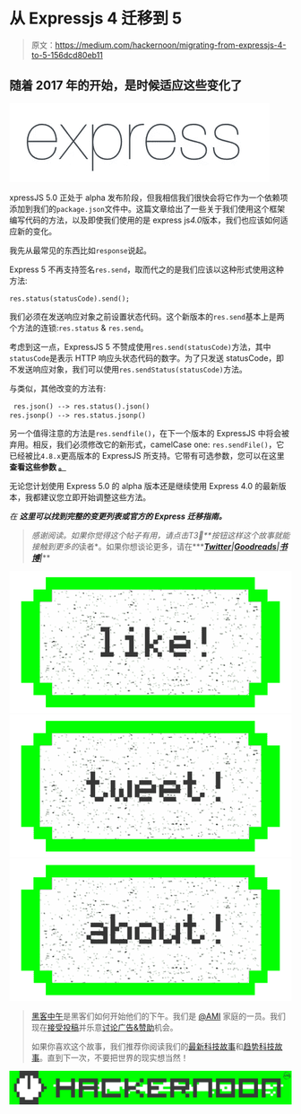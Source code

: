 # 从 Expressjs 4 迁移到 5

> 原文：<https://medium.com/hackernoon/migrating-from-expressjs-4-to-5-156dcd80eb11>

## 随着 2017 年的开始，是时候适应这些变化了

![](img/589248ba04191b598fa75c33d5e66857.png)

xpressJS 5.0 正处于 alpha 发布阶段，但我相信我们很快会将它作为一个依赖项添加到我们的`package.json`文件中。这篇文章给出了一些关于我们使用这个框架编写代码的方法，以及即使我们使用的是 express js*4.0*版本，我们也应该如何适应新的变化。

我先从最常见的东西比如`response`说起。

Express 5 不再支持签名`res.send`，取而代之的是我们应该以这种形式使用这种方法:

```
res.status(statusCode).send();
```

我们必须在发送响应对象之前设置状态代码。这个新版本的`res.send`基本上是两个方法的连锁:`res.status` & `res.send`。

考虑到这一点，ExpressJS 5 不赞成使用`res.send(statusCode)`方法，其中`statusCode`是表示 HTTP 响应头状态代码的数字。为了只发送 statusCode，即不发送响应对象，我们可以使用`res.sendStatus(statusCode)`方法。

与类似，其他改变的方法有:

```
 res.json() --> res.status().json()
res.jsonp() --> res.status.jsonp() 
```

另一个值得注意的方法是`res.sendfile()`，在下一个版本的 ExpressJS 中将会被弃用。相反，我们必须修改它的新形式，camelCase one: `res.sendFile()`，它已经被比`4.8.x`更高版本的 ExpressJS 所支持。它带有可选参数，您可以在这里 **查看这些参数 [**。**](http://expressjs.com/en/4x/api.html#res.sendFile)**

无论您计划使用 Express 5.0 的 alpha 版本还是继续使用 Express 4.0 的最新版本，我都建议您立即开始调整这些方法。

*在* ***这里可以找到完整的变更列表或官方的 Express 迁移指南。***

> ***感谢阅读。如果你觉得这个帖子有用，请点击*T3💚**按钮*这样这个故事就能接触到更多的*读者*。如果你想谈论更多，请在***[***Twitter***](https://twitter.com/amanhimself)***|***[***Goodreads***](https://goodreads.com/amandeepmittal)***|***[***书博***](https://amandeepmittal.wordpress.com/)***|*****

[![](img/50ef4044ecd4e250b5d50f368b775d38.png)](http://bit.ly/HackernoonFB)[![](img/979d9a46439d5aebbdcdca574e21dc81.png)](https://goo.gl/k7XYbx)[![](img/2930ba6bd2c12218fdbbf7e02c8746ff.png)](https://goo.gl/4ofytp)

> [黑客中午](http://bit.ly/Hackernoon)是黑客们如何开始他们的下午。我们是 [@AMI](http://bit.ly/atAMIatAMI) 家庭的一员。我们现在[接受投稿](http://bit.ly/hackernoonsubmission)并乐意[讨论广告&赞助](mailto:partners@amipublications.com)机会。
> 
> 如果你喜欢这个故事，我们推荐你阅读我们的[最新科技故事](http://bit.ly/hackernoonlatestt)和[趋势科技故事](https://hackernoon.com/trending)。直到下一次，不要把世界的现实想当然！

![](img/be0ca55ba73a573dce11effb2ee80d56.png)